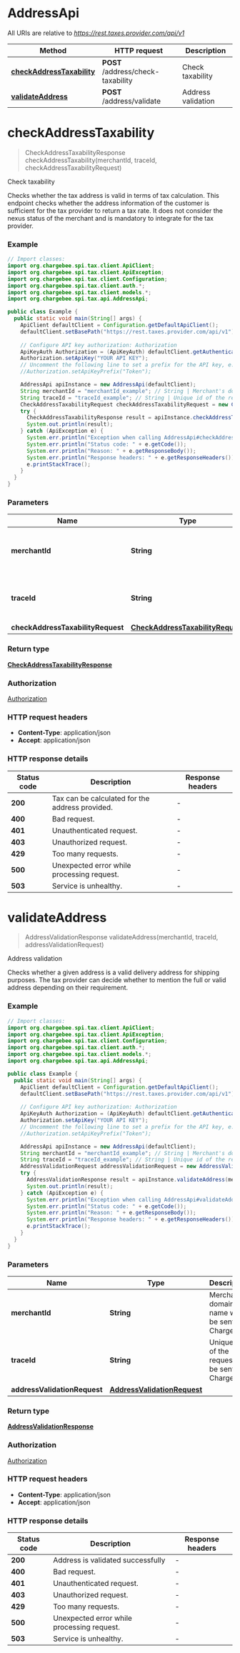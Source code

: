 # AddressApi

All URIs are relative to *https://rest.taxes.provider.com/api/v1*

| Method | HTTP request | Description |
|------------- | ------------- | -------------|
| [**checkAddressTaxability**](AddressApi.md#checkAddressTaxability) | **POST** /address/check-taxability | Check taxability |
| [**validateAddress**](AddressApi.md#validateAddress) | **POST** /address/validate | Address validation |


<a id="checkAddressTaxability"></a>
# **checkAddressTaxability**
> CheckAddressTaxabilityResponse checkAddressTaxability(merchantId, traceId, checkAddressTaxabilityRequest)

Check taxability

Checks whether the tax address is valid in terms of tax calculation. This endpoint checks whether the address information of the customer is sufficient for the tax provider to return a tax rate. It does not consider the nexus status of the merchant and is mandatory to integrate for the tax provider.

### Example
```java
// Import classes:
import org.chargebee.spi.tax.client.ApiClient;
import org.chargebee.spi.tax.client.ApiException;
import org.chargebee.spi.tax.client.Configuration;
import org.chargebee.spi.tax.client.auth.*;
import org.chargebee.spi.tax.client.models.*;
import org.chargebee.spi.tax.api.AddressApi;

public class Example {
  public static void main(String[] args) {
    ApiClient defaultClient = Configuration.getDefaultApiClient();
    defaultClient.setBasePath("https://rest.taxes.provider.com/api/v1");
    
    // Configure API key authorization: Authorization
    ApiKeyAuth Authorization = (ApiKeyAuth) defaultClient.getAuthentication("Authorization");
    Authorization.setApiKey("YOUR API KEY");
    // Uncomment the following line to set a prefix for the API key, e.g. "Token" (defaults to null)
    //Authorization.setApiKeyPrefix("Token");

    AddressApi apiInstance = new AddressApi(defaultClient);
    String merchantId = "merchantId_example"; // String | Merchant's domain name will be sent by Chargebee
    String traceId = "traceId_example"; // String | Unique id of the request will be sent by Chargebee
    CheckAddressTaxabilityRequest checkAddressTaxabilityRequest = new CheckAddressTaxabilityRequest(); // CheckAddressTaxabilityRequest | 
    try {
      CheckAddressTaxabilityResponse result = apiInstance.checkAddressTaxability(merchantId, traceId, checkAddressTaxabilityRequest);
      System.out.println(result);
    } catch (ApiException e) {
      System.err.println("Exception when calling AddressApi#checkAddressTaxability");
      System.err.println("Status code: " + e.getCode());
      System.err.println("Reason: " + e.getResponseBody());
      System.err.println("Response headers: " + e.getResponseHeaders());
      e.printStackTrace();
    }
  }
}
```

### Parameters

| Name | Type | Description  | Notes |
|------------- | ------------- | ------------- | -------------|
| **merchantId** | **String**| Merchant&#39;s domain name will be sent by Chargebee | [optional] |
| **traceId** | **String**| Unique id of the request will be sent by Chargebee | [optional] |
| **checkAddressTaxabilityRequest** | [**CheckAddressTaxabilityRequest**](CheckAddressTaxabilityRequest.md)|  | [optional] |

### Return type

[**CheckAddressTaxabilityResponse**](CheckAddressTaxabilityResponse.md)

### Authorization

[Authorization](../README.md#Authorization)

### HTTP request headers

 - **Content-Type**: application/json
 - **Accept**: application/json

### HTTP response details
| Status code | Description | Response headers |
|-------------|-------------|------------------|
| **200** | Tax can be calculated for the address provided. |  -  |
| **400** | Bad request. |  -  |
| **401** | Unauthenticated request. |  -  |
| **403** | Unauthorized request. |  -  |
| **429** | Too many requests. |  -  |
| **500** | Unexpected error while processing request. |  -  |
| **503** | Service is unhealthy. |  -  |

<a id="validateAddress"></a>
# **validateAddress**
> AddressValidationResponse validateAddress(merchantId, traceId, addressValidationRequest)

Address validation

Checks whether a given address is a valid delivery address for shipping purposes. The tax provider can decide whether to mention the full or valid address depending on their requirement.

### Example
```java
// Import classes:
import org.chargebee.spi.tax.client.ApiClient;
import org.chargebee.spi.tax.client.ApiException;
import org.chargebee.spi.tax.client.Configuration;
import org.chargebee.spi.tax.client.auth.*;
import org.chargebee.spi.tax.client.models.*;
import org.chargebee.spi.tax.api.AddressApi;

public class Example {
  public static void main(String[] args) {
    ApiClient defaultClient = Configuration.getDefaultApiClient();
    defaultClient.setBasePath("https://rest.taxes.provider.com/api/v1");
    
    // Configure API key authorization: Authorization
    ApiKeyAuth Authorization = (ApiKeyAuth) defaultClient.getAuthentication("Authorization");
    Authorization.setApiKey("YOUR API KEY");
    // Uncomment the following line to set a prefix for the API key, e.g. "Token" (defaults to null)
    //Authorization.setApiKeyPrefix("Token");

    AddressApi apiInstance = new AddressApi(defaultClient);
    String merchantId = "merchantId_example"; // String | Merchant's domain name will be sent by Chargebee
    String traceId = "traceId_example"; // String | Unique id of the request will be sent by Chargebee
    AddressValidationRequest addressValidationRequest = new AddressValidationRequest(); // AddressValidationRequest | 
    try {
      AddressValidationResponse result = apiInstance.validateAddress(merchantId, traceId, addressValidationRequest);
      System.out.println(result);
    } catch (ApiException e) {
      System.err.println("Exception when calling AddressApi#validateAddress");
      System.err.println("Status code: " + e.getCode());
      System.err.println("Reason: " + e.getResponseBody());
      System.err.println("Response headers: " + e.getResponseHeaders());
      e.printStackTrace();
    }
  }
}
```

### Parameters

| Name | Type | Description  | Notes |
|------------- | ------------- | ------------- | -------------|
| **merchantId** | **String**| Merchant&#39;s domain name will be sent by Chargebee | [optional] |
| **traceId** | **String**| Unique id of the request will be sent by Chargebee | [optional] |
| **addressValidationRequest** | [**AddressValidationRequest**](AddressValidationRequest.md)|  | [optional] |

### Return type

[**AddressValidationResponse**](AddressValidationResponse.md)

### Authorization

[Authorization](../README.md#Authorization)

### HTTP request headers

 - **Content-Type**: application/json
 - **Accept**: application/json

### HTTP response details
| Status code | Description | Response headers |
|-------------|-------------|------------------|
| **200** | Address is validated successfully |  -  |
| **400** | Bad request. |  -  |
| **401** | Unauthenticated request. |  -  |
| **403** | Unauthorized request. |  -  |
| **429** | Too many requests. |  -  |
| **500** | Unexpected error while processing request. |  -  |
| **503** | Service is unhealthy. |  -  |


